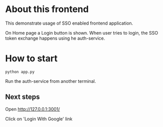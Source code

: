 # About this frontend

This demonstrate usage of SSO enabled frontend application. 

On Home page a Login button is shown. 
When user tries to login, the SSO token exchange happens using he auth-service. 

# How to start
```
python app.py
```

Run the auth-service from another terminal. 

## Next steps
Open http://127.0.0.1:3001/

Click on 'Login With Google' link


